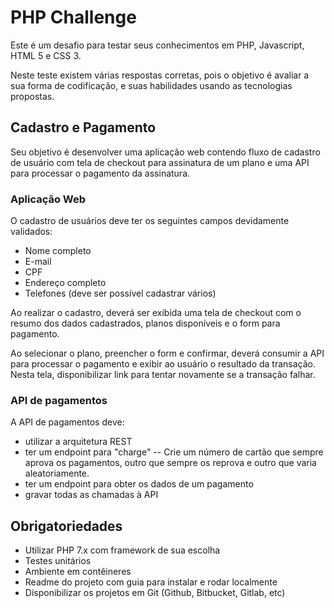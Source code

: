 # PHP Challenge
Este é um desafio para testar seus conhecimentos em PHP, Javascript, HTML 5 e CSS 3.

Neste teste existem várias respostas corretas, pois o objetivo é avaliar a sua forma de codificação, e suas habilidades usando as tecnologias propostas.

## Cadastro e Pagamento
Seu objetivo é desenvolver uma aplicação web contendo fluxo de cadastro de usuário com tela de checkout para assinatura de um plano e uma API para processar o pagamento da assinatura.
 
### Aplicação Web
O cadastro de usuários deve ter os seguintes campos devidamente validados:
-   Nome completo
-   E-mail
-   CPF
-   Endereço completo
-   Telefones (deve ser possível cadastrar vários)

Ao realizar o cadastro, deverá ser exibida uma tela de checkout com o resumo dos dados cadastrados, planos disponíveis e o form para pagamento.

Ao selecionar o plano, preencher o form e confirmar, deverá consumir a API para processar o pagamento e exibir ao usuário o resultado da transação. Nesta tela, disponibilizar link para tentar novamente se a transação falhar.

### API de pagamentos
A API de pagamentos deve:
-   utilizar a arquitetura REST
-   ter um endpoint para "charge"
--   Crie um número de cartão que sempre aprova os pagamentos, outro que sempre os reprova e outro que varia aleatoriamente.
-   ter um endpoint para obter os dados de um pagamento
-   gravar todas as chamadas à API
    
## Obrigatoriedades
-   Utilizar PHP 7.x com framework de sua escolha
-   Testes unitários
-   Ambiente em contêineres
-   Readme do projeto com guia para instalar e rodar localmente
-   Disponibilizar os projetos em Git (Github, Bitbucket, Gitlab, etc)